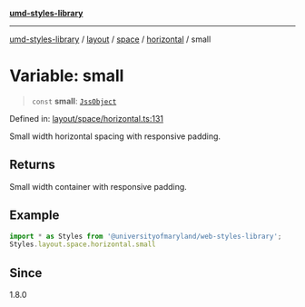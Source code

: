 [**umd-styles-library**](../../../../../../README.md)

***

[umd-styles-library](../../../../../../modules.md) / [layout](../../../../../README.md) / [space](../../../README.md) / [horizontal](../README.md) / small

# Variable: small

> `const` **small**: [`JssObject`](../../../../../../utilities/namespaces/transform/type-aliases/JssObject.md)

Defined in: [layout/space/horizontal.ts:131](https://github.com/UMD-Digital/design-system/blob/2d95010ba8e3e1595ebab66599330577b600c5fb/packages/styles/source/layout/space/horizontal.ts#L131)

Small width horizontal spacing with responsive padding.

## Returns

Small width container with responsive padding.

## Example

```typescript
import * as Styles from '@universityofmaryland/web-styles-library';
Styles.layout.space.horizontal.small
```

## Since

1.8.0
